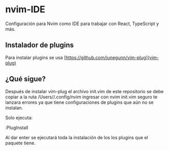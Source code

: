 # nvim-IDE

Configuración para Nvim como IDE para trabajar con React, TypeScript y más.


## Instalador de plugins 

Para instalar plugins se usa [https://github.com/junegunn/vim-plug](vim-plug)

## ¿Qué sigue?

Después de instalar vim-plug el archivo init.vim de este repositorio se debe copiar a la ruta /Users/<tu-usuario>/.config/nvim ingresar con nvim init.vim seguro te lanzara errores ya que tiene configuraciones de plugins que aún no se instalan.

Solo ejecuta:

:PlugInstall

Al dar enter se ejecutará toda la instalación de los los plugins que el paquete tiene.
